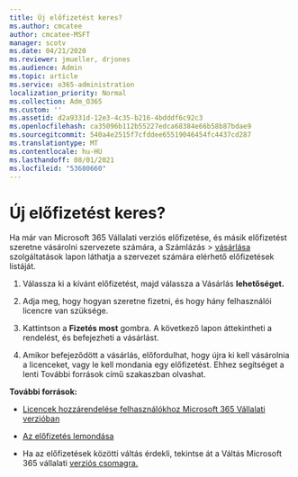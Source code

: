 ```yaml
---
title: Új előfizetést keres?
ms.author: cmcatee
author: cmcatee-MSFT
manager: scotv
ms.date: 04/21/2020
ms.reviewer: jmueller, drjones
ms.audience: Admin
ms.topic: article
ms.service: o365-administration
localization_priority: Normal
ms.collection: Adm_O365
ms.custom: ''
ms.assetid: d2a9331d-12e3-4c35-b216-4bdddf6c92c3
ms.openlocfilehash: ca35096b112b55227edca68384e66b58b87bdae9
ms.sourcegitcommit: 540a4e2515f7cfddee65519046454fc4437cd287
ms.translationtype: MT
ms.contentlocale: hu-HU
ms.lasthandoff: 08/01/2021
ms.locfileid: "53680660"
---
```

# <a name="looking-to-buy-a-new-subscription"></a>Új előfizetést keres?

Ha már van Microsoft 365 Vállalati verziós előfizetése, és másik előfizetést szeretne  vásárolni szervezete számára, a Számlázás \> [vásárlása](https://go.microsoft.com/fwlink/p/?linkid=868433) szolgáltatások lapon láthatja a szervezet számára elérhető előfizetések listáját.
 
1. Válassza ki a kívánt előfizetést, majd válassza a Vásárlás **lehetőséget.**

2. Adja meg, hogy hogyan szeretne fizetni, és hogy hány felhasználói licencre van szüksége.

3. Kattintson a **Fizetés most** gombra. A következő lapon áttekintheti a rendelést, és befejezheti a vásárlást.

4. Amikor befejeződött a vásárlás, előfordulhat, hogy újra ki kell vásárolnia a licenceket, vagy le kell mondania egy előfizetést. Ehhez segítséget a lenti További források című szakaszban olvashat.

 **További források:**
  
- [Licencek hozzárendelése felhasználókhoz Microsoft 365 Vállalati verzióban](/microsoft-365/admin/add-users/add-users)
    
- [Az előfizetés lemondása](/microsoft-365/commerce/subscriptions/cancel-your-subscription)
    
- Ha az előfizetések közötti váltás érdekli, tekintse át a Váltás Microsoft 365 vállalati [verziós csomagra.](/microsoft-365/commerce/subscriptions/switch-to-a-different-plan)
